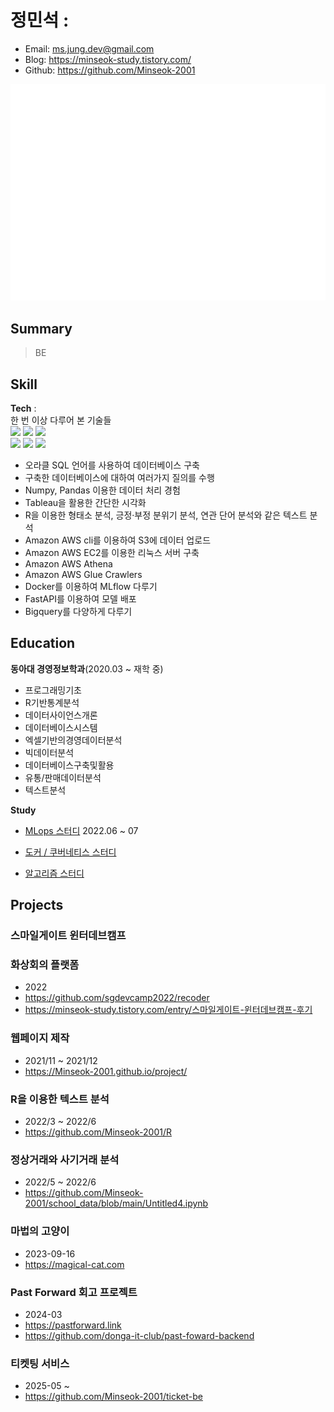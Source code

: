 # 정민석 :
- Email: ms.jung.dev@gmail.com
- Blog:  https://minseok-study.tistory.com/
- Github: https://github.com/Minseok-2001


![Metrics](/github-metrics.svg)

## Summary
> BE

## Skill
**Tech** :  
한 번 이상 다루어 본 기술들   
<img src="https://img.shields.io/badge/Python-3766AB?style=flat-square&logo=Python&logoColor=white"/></a>
<img src="https://img.shields.io/badge/Pandas-150458?style=flat-square&logo=Pandas&logoColor=white"/></a>
<img src="https://img.shields.io/badge/Numpy-013243?style=flat-square&logo=Numpy&logoColor=white"/></a>  
<img src="https://img.shields.io/badge/Oracle RDBMS-F80000?style=for-the-badge&logo=Oracle RDBMS&logoColor=white">
<img src="https://img.shields.io/badge/R-276DC3?style=for-the-badge&logo=R&logoColor=white">
<img src="https://img.shields.io/badge/Tableau-E97627?style=for-the-badge&logo=Tableau&logoColor=white">

- 오라클 SQL 언어를 사용하여 데이터베이스 구축
- 구축한 데이터베이스에 대하여 여러가지 질의를 수행
- Numpy, Pandas 이용한 데이터 처리 경험
- Tableau을 활용한 간단한 시각화
- R을 이용한 형태소 분석, 긍정·부정 분위기 분석, 연관 단어 분석와 같은 텍스트 분석
- Amazon AWS cli를 이용하여 S3에 데이터 업로드
- Amazon AWS EC2를 이용한 리눅스 서버 구축
- Amazon AWS Athena
- Amazon AWS Glue Crawlers 
- Docker를 이용하여 MLflow 다루기
- FastAPI를 이용하여 모델 배포
- Bigquery를 다양하게 다루기
 

## Education  

**동아대 경영정보학과**(2020.03 ~ 재학 중)  

- 프로그래밍기초
- R기반통계분석	
- 데이터사이언스개론
- 데이터베이스시스템
- 엑셀기반의경영데이터분석
- 빅데이터분석
- 데이터베이스구축및활용 
- 유통/판매데이터분석
- 텍스트분석 

**Study**
- [MLops 스터디](https://minseok-study.tistory.com/13) 2022.06 ~ 07

- [도커 / 쿠버네티스 스터디](https://github.com/donga-it-club/2022_Docker_Kubernetes_Study)
  
- [알고리즘 스터디](https://github.com/donga-it-club/2024-algorithm-study)

## Projects
### 스마일게이트 윈터데브캠프 

### 화상회의 플랫폼

- 2022
- https://github.com/sgdevcamp2022/recoder
- https://minseok-study.tistory.com/entry/스마일게이트-윈터데브캠프-후기
 
### 웹페이지 제작

- 2021/11 ~ 2021/12
- https://Minseok-2001.github.io/project/

### R을 이용한 텍스트 분석

- 2022/3 ~ 2022/6
- https://github.com/Minseok-2001/R

### 정상거래와 사기거래 분석
- 2022/5 ~ 2022/6
- https://github.com/Minseok-2001/school_data/blob/main/Untitled4.ipynb

### 마법의 고양이
- 2023-09-16
- https://magical-cat.com

### Past Forward 회고 프로젝트
- 2024-03
- https://pastforward.link
- https://github.com/donga-it-club/past-foward-backend

### 티켓팅 서비스 
- 2025-05 ~
- https://github.com/Minseok-2001/ticket-be



